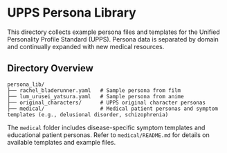 # UPPS Persona Library

This directory collects example persona files and templates for the Unified Personality Profile Standard (UPPS).
Persona data is separated by domain and continually expanded with new medical resources.

## Directory Overview

```
persona_lib/
├── rachel_bladerunner.yaml   # Sample persona from film
├── lum_urusei_yatsura.yaml   # Sample persona from anime
├── original_characters/      # UPPS original character personas
├── medical/                  # Medical patient personas and symptom templates (e.g., delusional disorder, schizophrenia)
```

The `medical` folder includes disease-specific symptom templates and educational patient personas.
Refer to `medical/README.md` for details on available templates and example files.
